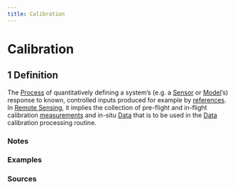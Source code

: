 ```yaml
---
title: Calibration
---
```


# Calibration

## 1 Definition

The [Process](../process) of quantitatively defining a system’s (e.g. a [Sensor](../sensor) or [Model](../model)’s) response to known, controlled inputs produced for example by [references](../reference). In [Remote Sensing](../remote_sensing), it implies the collection of pre-flight and in-flight calibration [measurements](../measurement) and in-situ [Data](../data) that is to be used in the [Data](../data) calibration processing routine.

### Notes 

### Examples 

### Sources

